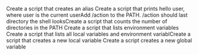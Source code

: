 Create a script that creates an alias
Create a script that prints hello user, where user is the current userAdd /action to the PATH. /action should last directory the shell looksCreate a script that counts the number of directories in the PATH
Create a script that lists environment variables
Create a script that lists all local variables and environment variablCreate a script that creates a new local variable
Create a script creates a new global variable
